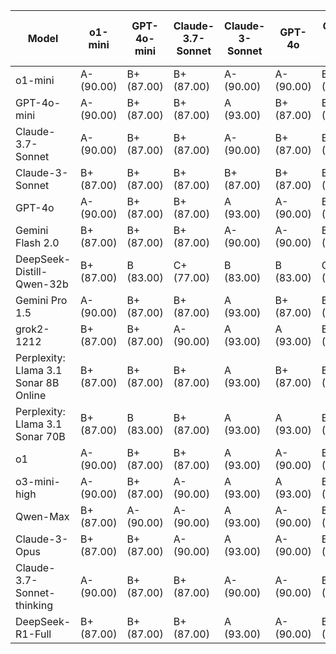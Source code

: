 | Model | o1-mini | GPT-4o-mini | Claude-3.7-Sonnet | Claude-3-Sonnet | GPT-4o | Gemini Flash 2.0 | DeepSeek-Distill-Qwen-32b | Gemini Pro 1.5 | grok2-1212 | Perplexity: Llama 3.1 Sonar 8B Online | Perplexity: Llama 3.1 Sonar 70B | o1 | o3-mini-high | Qwen-Max | Claude-3-Opus | Claude-3.7-Sonnet-thinking | DeepSeek-R1-Full | Median Grade | Percentage | Raw Numeric Average |
|------|---|---|---|---|---|---|---|---|---|---|---|---|---|---|---|---|---|-------------|-----------|------------|
| o1-mini | A- (90.00) | B+ (87.00) | B+ (87.00) | A- (90.00) | A- (90.00) | B+ (87.00) | A- (90.00) | A- (90.00) | A- (90.00) | B+ (87.00) | A- (90.00) | A (93.00) | A- (90.00) | A- (90.00) | A (93.00) | B+ (87.00) | A- (90.00) | A- | 90.00 | 3.63 |
| GPT-4o-mini | A- (90.00) | B+ (87.00) | B+ (87.00) | A (93.00) | B+ (87.00) | B (83.00) | A- (90.00) | B+ (87.00) | A- (90.00) | A (93.00) | A- (90.00) | A- (90.00) | A- (90.00) | B+ (87.00) | A- (90.00) | B+ (87.00) | A- (90.00) | A- | 90.00 | 3.56 |
| Claude-3.7-Sonnet | A- (90.00) | B+ (87.00) | B+ (87.00) | A- (90.00) | B+ (87.00) | B+ (87.00) | A- (90.00) | B+ (87.00) | A- (90.00) | B+ (87.00) | A- (90.00) | A- (90.00) | A- (90.00) | A- (90.00) | A- (90.00) | B+ (87.00) | C (73.00) | A- | 90.00 | 3.44 |
| Claude-3-Sonnet | B+ (87.00) | B+ (87.00) | B+ (87.00) | B+ (87.00) | B+ (87.00) | B (83.00) | A- (90.00) | B- (80.00) | A- (90.00) | B+ (87.00) | A- (90.00) | A (93.00) | B+ (87.00) | B+ (87.00) | A- (90.00) | B+ (87.00) | A- (90.00) | B+ | 87.00 | 3.40 |
| GPT-4o | A- (90.00) | B+ (87.00) | B+ (87.00) | A (93.00) | A- (90.00) | B+ (87.00) | B+ (87.00) | B+ (87.00) | A- (90.00) | B+ (87.00) | A- (90.00) | A- (90.00) | A- (90.00) | B+ (87.00) | A- (90.00) | B+ (87.00) | A- (90.00) | A- | 90.00 | 3.53 |
| Gemini Flash 2.0 | B+ (87.00) | B+ (87.00) | B+ (87.00) | A- (90.00) | A- (90.00) | B (83.00) | B+ (87.00) | B+ (87.00) | A- (90.00) | B+ (87.00) | A- (90.00) | A- (90.00) | A- (90.00) | A- (90.00) | B+ (87.00) | B+ (87.00) | A- (90.00) | B+ | 87.00 | 3.47 |
| DeepSeek-Distill-Qwen-32b | B+ (87.00) | B (83.00) | C+ (77.00) | B (83.00) | B (83.00) | C+ (77.00) | B (83.00) | C+ (77.00) | B (83.00) | B+ (87.00) | B+ (87.00) | B+ (87.00) | B (83.00) | B (83.00) | B (83.00) | C+ (77.00) | C (73.00) | B | 83.00 | 2.82 |
| Gemini Pro 1.5 | A- (90.00) | B+ (87.00) | B+ (87.00) | A (93.00) | B+ (87.00) | B+ (87.00) | B+ (87.00) | B+ (87.00) | A- (90.00) | B+ (87.00) | A- (90.00) | A- (90.00) | A- (90.00) | B+ (87.00) | B+ (87.00) | B+ (87.00) | A- (90.00) | B+ | 87.00 | 3.47 |
| grok2-1212 | B+ (87.00) | B+ (87.00) | A- (90.00) | A (93.00) | A (93.00) | B+ (87.00) | B+ (87.00) | B (83.00) | A- (90.00) | B+ (87.00) | A- (90.00) | B+ (87.00) | A- (90.00) | A- (90.00) | A- (90.00) | A- (90.00) | A- (90.00) | A- | 90.00 | 3.56 |
| Perplexity: Llama 3.1 Sonar 8B Online | B+ (87.00) | B+ (87.00) | B+ (87.00) | A (93.00) | B+ (87.00) | B (83.00) | B+ (87.00) | B (83.00) | B+ (87.00) | B+ (87.00) | A- (90.00) | A- (90.00) | A- (90.00) | B+ (87.00) | A (93.00) | B+ (87.00) | A- (90.00) | B+ | 87.00 | 3.43 |
| Perplexity: Llama 3.1 Sonar 70B | B+ (87.00) | B (83.00) | B+ (87.00) | A (93.00) | A (93.00) | B+ (87.00) | A- (90.00) | B+ (87.00) | A- (90.00) | B+ (87.00) | A- (90.00) | A (93.00) | A- (90.00) | A- (90.00) | B+ (87.00) | B+ (87.00) | A- (90.00) | A- | 90.00 | 3.54 |
| o1 | A- (90.00) | B+ (87.00) | B+ (87.00) | A (93.00) | A- (90.00) | B+ (87.00) | A- (90.00) | B+ (87.00) | A- (90.00) | B+ (87.00) | A- (90.00) | A- (90.00) | A- (90.00) | A- (90.00) | A (93.00) | B+ (87.00) | A- (90.00) | A- | 90.00 | 3.60 |
| o3-mini-high | A- (90.00) | B+ (87.00) | A- (90.00) | A (93.00) | A (93.00) | B+ (87.00) | A (93.00) | A- (90.00) | A- (90.00) | B+ (87.00) | A- (90.00) | A (93.00) | A- (90.00) | B+ (87.00) | A (93.00) | A- (90.00) | C (73.00) | A- | 90.00 | 3.60 |
| Qwen-Max | B+ (87.00) | A- (90.00) | A- (90.00) | A (93.00) | A- (90.00) | B+ (87.00) | A- (90.00) | A- (90.00) | A- (90.00) | C (73.00) | A- (90.00) | A- (90.00) | A- (90.00) | A- (90.00) | A (93.00) | A- (90.00) | A- (90.00) | A- | 90.00 | 3.62 |
| Claude-3-Opus | B+ (87.00) | B+ (87.00) | A- (90.00) | A (93.00) | A- (90.00) | B+ (87.00) | A (93.00) | B+ (87.00) | A- (90.00) | C (73.00) | A- (90.00) | A (93.00) | A- (90.00) | A- (90.00) | A (93.00) | B+ (87.00) | A- (90.00) | A- | 90.00 | 3.56 |
| Claude-3.7-Sonnet-thinking | A- (90.00) | B+ (87.00) | B+ (87.00) | A- (90.00) | A- (90.00) | B+ (87.00) | B+ (87.00) | B (83.00) | A- (90.00) | B (83.00) | A- (90.00) | A- (90.00) | A- (90.00) | A- (90.00) | B+ (87.00) | B+ (87.00) | A- (90.00) | A- | 90.00 | 3.49 |
| DeepSeek-R1-Full | B+ (87.00) | B+ (87.00) | B+ (87.00) | A (93.00) | A- (90.00) | B+ (87.00) | B+ (87.00) | B- (80.00) | B+ (87.00) | B+ (87.00) | A- (90.00) | A- (90.00) | A- (90.00) | A- (90.00) | A- (90.00) | A- (90.00) | B+ (87.00) | B+ | 87.00 | 3.47 |